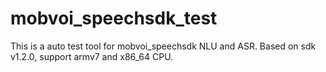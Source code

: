 # mobvoi_speechsdk_test
This is a auto test tool for mobvoi_speechsdk NLU and ASR.
Based on sdk v1.2.0, support armv7 and x86_64 CPU.